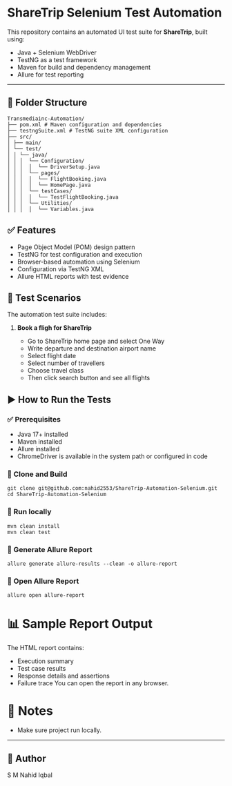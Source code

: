 # ShareTrip Selenium Test Automation 

This repository contains an automated UI test suite for **ShareTrip**, built using:

- Java + Selenium WebDriver
- TestNG as a test framework
- Maven for build and dependency management
- Allure for test reporting

---

## 📁 Folder Structure

    
 

    Transmediainc-Automation/  
    ├── pom.xml # Maven configuration and dependencies  
    ├── testngSuite.xml # TestNG suite XML configuration  
    ├── src/  
    │ ├── main/    
    │ └── test/  
    │ │ └── java/
    │ │ │  └── Configuration/
    │ │ │  │  └── DriverSetup.java
    │ │ │  └── pages/
    │ │ │  │  └── FlightBooking.java
    │ │ │  │  └── HomePage.java
    │ │ │  └── testCases/
    │ │ │  │  └── TestFlightBooking.java
    │ │ │  └── Utilities/
    │ │ │  │  └── Variables.java



## ✅ Features

- Page Object Model (POM) design pattern
- TestNG for test configuration and execution
- Browser-based automation using Selenium
- Configuration via  TestNG XML
- Allure HTML reports with test evidence

## 🧪 Test Scenarios

The automation test suite includes:

1.  **Book a fligh for ShareTrip**  

    -   Go to ShareTrip home page and select One Way
    -   Write departure and destination airport name
    -   Select flight date
    -   Select number of travellers
    -   Choose travel class
    -   Then click search button and see all flights
    
   ## ▶️  How to Run the Tests


### ✅ Prerequisites

- Java 17+ installed
- Maven installed
- Allure installed
- ChromeDriver is available in the system path or configured in code

### 🔧 Clone and Build

    git clone git@github.com:nahid2553/ShareTrip-Automation-Selenium.git 
    cd ShareTrip-Automation-Selenium
    
### 🚀 Run locally 

    mvn clean install
    mvn clean test
### 📝 Generate Allure Report 

    allure generate allure-results --clean -o allure-report
### 🔎 Open Allure Report

    allure open allure-report

 # 📊 Sample Report Output

The HTML report contains:
-   Execution summary
-   Test case results
-   Response details and assertions
-   Failure trace 
You can open the report in any browser.
# 📌 Notes

-   Make sure project run locally.
    
    
----------

## 👤 Author
S M Nahid Iqbal
